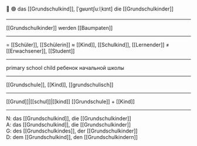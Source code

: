 👧 🟢 das [[Grundschulkind]], [ˈɡʁʊntʃuːlˌkɪnt]
die [[Grundschulkinder]]

---
[[Grundschulkinder]] werden [[Baumpaten]]

---
= [[Schüler]], [[Schülerin]]
≈ [[Kind]], [[Schulkind]], [[Lernender]]
≠ [[Erwachsener]], [[Student]]

---
primary school child
ребенок начальной школы

---
[[Grundschule]], [[Kind]], [[grundschulisch]]

---
[[Grund]]|[[schul]]|[[kind]]
[[Grundschule]] + [[Kind]]


---
N: das [[Grundschulkind]], die [[Grundschulkinder]]  
A: das [[Grundschulkind]], die [[Grundschulkinder]]  
G: des [[Grundschulkindes]], der [[Grundschulkinder]]  
D: dem [[Grundschulkind]], den [[Grundschulkindern]]
